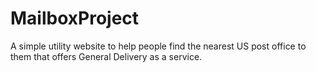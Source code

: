 # MailboxProject
A simple utility website to help people find the nearest US post office to them that offers General Delivery as a service. 
